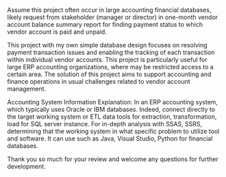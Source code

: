 Assume this project often occur in large accounting financial databases, likely request from stakeholder (manager or director) in one-month vendor account balance summary report for finding payment status to which vendor account is paid and unpaid.

This project with my own simple database design focuses on  resolving payment transaction issues and enabling the tracking of each transaction within individual vendor accounts. 
This project is particularly useful for large ERP accounting organizations, where may be restricted access to a certain area. 
The solution of this project aims to support accounting and finance operations in usual challenges related to vendor account management.



Accounting System Information Explanation:
In an ERP accounting system, which typically uses Oracle or IBM databases.
Indeed, connect directly to the target working system or ETL data tools for extraction, transformation, load for SQL server instance.
For in-depth analysis with SSAS, SSRS, determining that the working system in what specific problem to utilize tool and software. 
It can use such as Java, Visual Studio, Python for financial databases.

Thank you so much for your review and welcome any questions for further development.

